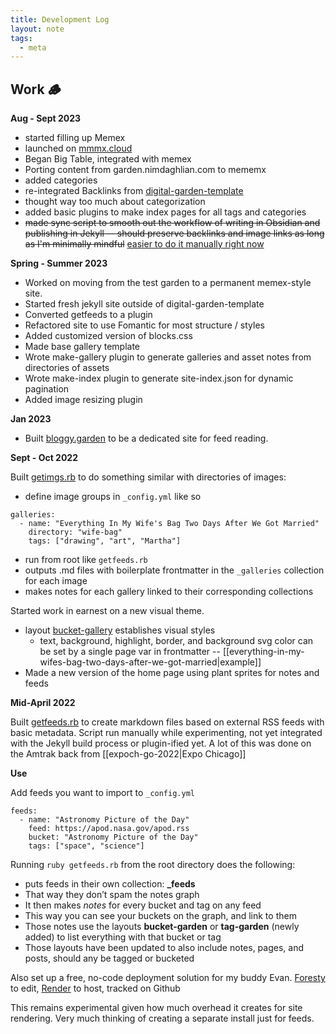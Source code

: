 ```yaml
---
title: Development Log
layout: note
tags:
  - meta
---
```




## Work 🪵







**Aug - Sept 2023**

- started filling up Memex
- launched on [mmmx.cloud](https://www.mmmx.cloud/)
- Began Big Table, integrated with memex
- Porting content from garden.nimdaghlian.com to mememx
- added categories
- re-integrated Backlinks from [digital-garden-template](https://maximevaillancourt.com/blog/setting-up-your-own-digital-garden-with-jekyll)
- thought way too much about categorization
- added basic plugins to make index pages for all tags and categories
- ~~made sync script to smooth out the workflow of writing in Obsidian and publishing in Jekyll -- should preserve backlinks and image links as long as I'm minimally mindful~~ 
[easier to do it manually right now](http://xkcd.com/1319/)

**Spring - Summer 2023**

- Worked on moving from the test garden to a permanent memex-style site.
- Started fresh jekyll site outside of digital-garden-template
- Converted getfeeds to a plugin
- Refactored site to use Fomantic for most structure / styles
- Added customized version of blocks.css 
- Made base gallery template
- Wrote make-gallery plugin to generate galleries and asset notes from directories of assets
- Wrote make-index plugin to generate site-index.json for dynamic pagination
- Added image resizing plugin

**Jan 2023**

- Built [bloggy.garden](https://bloggy.garden) to be a dedicated site for feed reading.


**Sept - Oct 2022**

Built [getimgs.rb](https://github.com/thanims/digital-garden-jekyll-template/blob/master/getimgs.rb) to do something similar with directories of images:

* define image groups in `_config.yml` like so

```
galleries:
  - name: "Everything In My Wife's Bag Two Days After We Got Married"
    directory: "wife-bag"
    tags: ["drawing", "art", "Martha"]
```
* run from root like `getfeeds.rb`
* outputs .md files with boilerplate frontmatter in the `_galleries` collection for each image
* makes notes for each gallery linked to their corresponding collections

Started work in earnest on a new visual theme. 
* layout [bucket-gallery](https://github.com/thanims/digital-garden-jekyll-template/blob/master/_layouts/bucket-gallery.html) establishes visual styles
	* text, background, highlight, border, and background svg color can be set by a single page var in frontmatter -- [[everything-in-my-wifes-bag-two-days-after-we-got-married|example]]
*  Made a new version of the home page using plant sprites for notes and feeds

**Mid-April 2022**

Built [getfeeds.rb](https://github.com/thanims/digital-garden-jekyll-template/blob/master/getfeeds.rb) to create markdown files based on external RSS feeds with basic metadata. Script run manually while experimenting, not yet integrated with the Jekyll build process or plugin-ified yet. A lot of this was done on the Amtrak back from [[expoch-go-2022|Expo Chicago]]


**Use**

Add feeds you want to import to `_config.yml`

```
feeds:
  - name: "Astronomy Picture of the Day"
    feed: https://apod.nasa.gov/apod.rss
    bucket: "Astronomy Picture of the Day"
    tags: ["space", "science"]
```

Running `ruby getfeeds.rb` from the root directory does the following:

* puts feeds in their own collection: **_feeds**
* That way they don’t spam the notes graph
* It then makes _notes_ for every bucket and tag on any feed
* This way you can see your buckets on the graph, and link to them
* Those notes use the layouts **bucket-garden** or **tag-garden** (newly added) to list everything with that bucket or tag
* Those layouts have been updated to also include notes, pages, and posts, should any be tagged or bucketed

Also set up a free, no-code deployment solution for my buddy Evan. [Foresty](https://forestry.io) to edit, [Render](https://render.com) to host, tracked on Github

This remains experimental given how much overhead it creates for site rendering. Very much thinking of creating a separate install just for feeds.